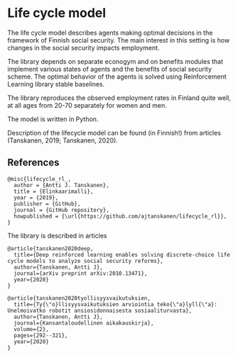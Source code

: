 # Life cycle model

The life cycle model describes agents making optimal decisions in the framework of 
Finnish social security. The main interest in this setting is how changes in the social security
impacts employment. 

The library depends on separate econogym and on benefits modules that implement
various states of agents and the benefits of social security scheme. The optimal 
behavior of the agents is solved using Reinforcement Learning library stable baselines.

The library reproduces the observed employment rates in Finland quite well, at all ages
from 20-70 separately for women and men. 

The model is written in Python.

Description of the lifecycle model can be found (in Finnish!) from articles (Tanskanen, 2019; Tanskanen, 2020).


## References

	@misc{lifecycle_rl_,
	  author = {Antti J. Tanskanen},
	  title = {Elinkaarimalli},
	  year = {2019},
	  publisher = {GitHub},
	  journal = {GitHub repository},
	  howpublished = {\url{https://github.com/ajtanskanen/lifecycle_rl}},
	}

The library is described in articles

    @article{tanskanen2020deep,
      title={Deep reinforced learning enables solving discrete-choice life cycle models to analyze social security reforms},
      author={Tanskanen, Antti J},
      journal={arXiv preprint arXiv:2010.13471},
      year={2020}
    }
    
    @article{tanskanen2020tyollisyysvaikutuksien,
      title={Ty{\"o}llisyysvaikutuksien arviointia teko{\"a}lyll{\"a}: Unelmoivatko robotit ansiosidonnaisesta sosiaaliturvasta},
      author={Tanskanen, Antti J},
      journal={Kansantaloudellinen aikakauskirja},
      volume={2},
      pages={292--321},
      year={2020}
    }